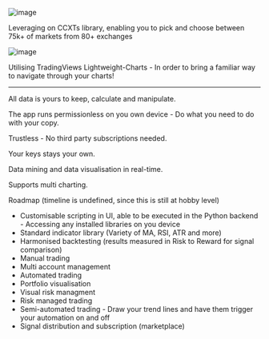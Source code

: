 

![image](https://github.com/user-attachments/assets/cc6fceb1-9a92-46d8-836a-3f46e3b503a8)

Leveraging on CCXTs library, enabling you to pick and choose between 75k+ of markets from 80+ exchanges

![image](https://github.com/user-attachments/assets/3ada5b0a-278a-4890-a2f2-2f60ede1f27f)

Utilising TradingViews Lightweight-Charts - In order to bring a familiar way to navigate through your charts!

---

All data is yours to keep, calculate and manipulate. 

The app runs permissionless on you own device - Do what you need to do with your copy.

Trustless - No third party subscriptions needed.

Your keys stays your own.


Data mining and data visualisation in real-time.

Supports multi charting.

Roadmap (timeline is undefined, since this is still at hobby level)
- Customisable scripting in UI, able to be executed in the Python backend - Accessing any installed libraries on you device
- Standard indicator library (Variety of MA, RSI, ATR and more)
- Harmonised backtesting (results measured in Risk to Reward for signal comparison)
- Manual trading
- Multi account management 
- Automated trading
- Portfolio visualisation
- Visual risk managment
- Risk managed trading
- Semi-automated trading - Draw your trend lines and have them trigger your automation on and off
- Signal distribution and subscription (marketplace)
